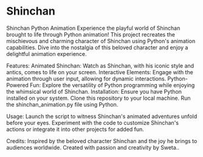 # Shinchan

Shinchan Python Animation
Experience the playful world of Shinchan brought to life through Python animation! This project recreates the mischievous and charming character of Shinchan using Python's animation capabilities. Dive into the nostalgia of this beloved character and enjoy a delightful animation experience.

Features:
Animated Shinchan: Watch as Shinchan, with his iconic style and antics, comes to life on your screen.
Interactive Elements: Engage with the animation through user input, allowing for dynamic interactions.
Python-Powered Fun: Explore the versatility of Python programming while enjoying the whimsical world of Shinchan.
Installation:
Ensure you have Python installed on your system.
Clone this repository to your local machine.
Run the shinchan_animation.py file using Python.

Usage:
Launch the script to witness Shinchan's animated adventures unfold before your eyes.
Experiment with the code to customize Shinchan's actions or integrate it into other projects for added fun.

Credits:
Inspired by the beloved character Shinchan and the joy he brings to audiences worldwide.
Created with passion and creativity by Sweta..
